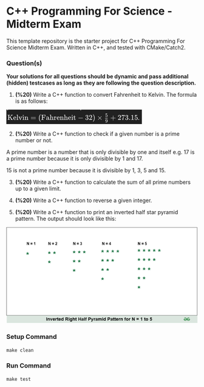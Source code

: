 # C++ Programming For Science - Midterm Exam

This template repository is the starter project for C++ Programming For Science Midterm Exam. Written in C++, and tested with CMake/Catch2.

### Question(s)

**Your solutions for all questions should be dynamic and pass additional (hidden) testcases as long as they are following the question description.**  

1. **(%20)** Write a C++ function to convert Fahrenheit to Kelvin. The formula is as follows:  

![](Q1.png)

2. **(%20)** Write a C++ function to check if a given number is a prime number or not.  

A prime number is a number that is only divisible by one and itself e.g. 17 is a prime number because it is only divisible by 1 and 17.  

15 is not a prime number because it is divisible by 1, 3, 5 and 15.  

3. **(%20)** Write a C++ function to calculate the sum of all prime numbers up to a given limit.  

4. **(%20)** Write a C++ function to reverse a given integer.  

5. **(%20)** Write a C++ function to print an inverted half star pyramid pattern. The output should look like this:  

![](Q2.png)  


### Setup Command

`make clean`

### Run Command

`make test`